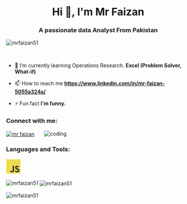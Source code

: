 <h1 align="center">Hi 👋, I'm Mr Faizan</h1>
<h3 align="center">A passionate data Analyst From Pakistan</h3>

<p align="left"> <img src="https://komarev.com/ghpvc/?username=mrfaizan51&label=Profile%20views&color=0e75b6&style=flat" alt="mrfaizan51" /> </p>

<p align="left"> <a href="https://twitter.com/" target="blank"><img src="https://img.shields.io/twitter/follow/?logo=twitter&style=for-the-badge" alt="" /></a> </p>

- 🌱 I’m currently learning Operations Research. **Excel (Problem Solver, What-if)**

- 📫 How to reach me **https://www.linkedin.com/in/mr-faizan-5055a324a/**

- ⚡ Fun fact **I'm funny.**

<h3 align="left">Connect with me:</h3>
<img align="right" alt="coding" width="400" src="https://encrypted-tbn0.gstatic.com/images?q=tbn:ANd9GcSrLQO311Ay9UrZYGleTDkd1fBvMsKTQnbCsA&usqp=CAU"

<p align="left">
<a href="https://linkedin.com/in/mr faizan" target="blank"><img align="center" src="https://raw.githubusercontent.com/rahuldkjain/github-profile-readme-generator/master/src/images/icons/Social/linked-in-alt.svg" alt="mr faizan" height="30" width="40" /></a>
</p>

<h3 align="left">Languages and Tools:</h3>
<p align="left"> <a href="https://developer.mozilla.org/en-US/docs/Web/JavaScript" target="_blank" rel="noreferrer"> <img src="https://raw.githubusercontent.com/devicons/devicon/master/icons/javascript/javascript-original.svg" alt="javascript" width="40" height="40"/> </a> </p>

<p><img align="left" src="https://github-readme-stats.vercel.app/api/top-langs?username=mrfaizan51&show_icons=true&locale=en&layout=compact" alt="mrfaizan51" /></p>

<p>&nbsp;<img align="center" src="https://github-readme-stats.vercel.app/api?username=mrfaizan51&show_icons=true&locale=en" alt="mrfaizan51" /></p>

<p><img align="center" src="https://github-readme-streak-stats.herokuapp.com/?user=mrfaizan51&" alt="mrfaizan51" /></p>

